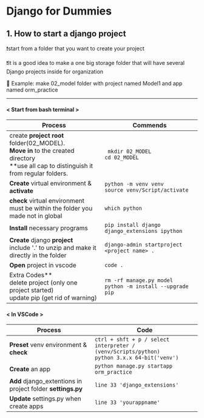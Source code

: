 # Django for Dummies



## 1. How to start a django project

❗start from a folder that you want to create your project

❗It is a good idea to make a one big storage folder that will have several Django projects inside for organization

🎯 Example: make 02_model folder with project named Model1 and app named orm_practice

<hr> </hr>

#### < Start from bash terminal >

| Process                                                      | Commends                                                     |
| ------------------------------------------------------------ | ------------------------------------------------------------ |
| create **project root** folder(02_MODEL). <br>**Move in** to the created directory   <br> **use all cap to distinguish it from regular folders. | ``` mkdir 02_MODEL``` <br>```cd 02_MODEL```                  |
| **Create** virtual environment & **activate**                | ``` python -m venv venv ```<br>```source venv/Script/activate```<br> |
| **check** virtual environment<br>must be within the folder you made not in global | ``` which python ```                                         |
| **Install** necessary programs                               | ```pip install django django_extensions ipython```           |
| **Create** django **project**<br />include '.' to unzip and make it directly in the folder | ```django-admin startproject <project name> .```             |
| **Open** project in vscode                                   | ```code .```                                                 |
| Extra Codes**<br />delete project (only one project started)<br />update pip (get rid of warning) | `rm -rf manage.py model`<br />`python -m install --upgrade pip` |

#### < In VSCode >

| Process                                                     | Code                                                         |
| ----------------------------------------------------------- | ------------------------------------------------------------ |
| **Preset** venv environment & **check**                     | `ctrl + shft + p / select interpreter / (venv/Scripts/python)`<br />`python 3.x.x 64-bit('venv')` |
| **Create** an app                                           | `python manage.py startapp orm_practice`                     |
| **Add** django_extentions in project folder **settings.py** | `line 33 'django_extensions'`                                |
| **Update** settings.py when create apps                     | `line 33 'yourappname'`                                      |

